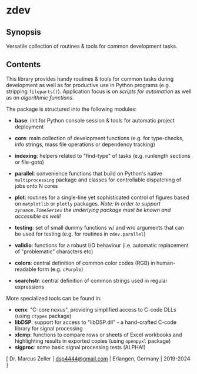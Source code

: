 # zdev

## Synopsis

Versatile collection of routines & tools for common development tasks.

## Contents

This library provides handy routines & tools for common tasks during development as well as for productive use in Python programs (e.g. stripping ```fileparts()```). Application focus is on *scripts for automation* as well as on *algorithmic functions*.

The package is structured into the following modules:  

- **base**: init for Python console session & tools for automatic project deployment

- **core**: main collection of development functions (e.g. for type-checks, info strings, mass file operations or dependency tracking)

- **indexing**: helpers related to "find-type" of tasks (e.g. runlength sections or file-goto)

- **parallel**: convenience functions that build on Python's native ```multiprocessing``` package and classes for controllable dispatching of jobs onto N cores

- **plot**: routines for a single-line yet sophisticated control of figures based on ```matplotlib``` or ```plotly``` packages.
*Note: In order to support ```zynamon.TimeSeries``` the underlying package must be known and accessible as well!*

- **testing**: set of small dummy functions w/ and w/o arguments that can be used for testing (e.g. for routines in ```zdev.parallel```)

- **validio**: functions for a robust I/O behaviour (i.e. automatic replacement of "problematic" characters etc)

- **colors**: central definition of common color codes (RGB) in human-readable form (e.g. ```cPurple```)

- **searchstr**: central definition of common strings used in regular expressions

More specialized tools can be found in:

- **ccnx**: "C-core nexus", providing simplified access to C-code DLLs (using ```ctypes``` package)
- **libDSP**: support for access to "libDSP.dll" - a hand-crafted C-code library for signal processing
- **xlcmp**: functions to compare rows or sheets of Excel workbooks and highlighting results in exported copies (using ```openpyxl``` package)
- **sigproc**: some basic signal processing tests (ALPHA!)

[ Dr. Marcus Zeller | dsp4444@gmail.com | Erlangen, Germany | 2019-2024 ]
